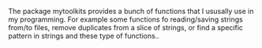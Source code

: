 The package mytoolkits provides a bunch of functions that I ususally use in my programming.
For example some functions fo reading/saving strings from/to files, remove duplicates from a slice of strings,
or find a specific pattern in strings and these type of functions..